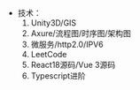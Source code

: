 - 技术：
    1. Unity3D/GIS
    2. Axure/流程图/时序图/架构图
    3. 微服务/http2.0/IPV6
    4. LeetCode
    5. React18源码/Vue 3源码
    6. Typescript进阶
 
